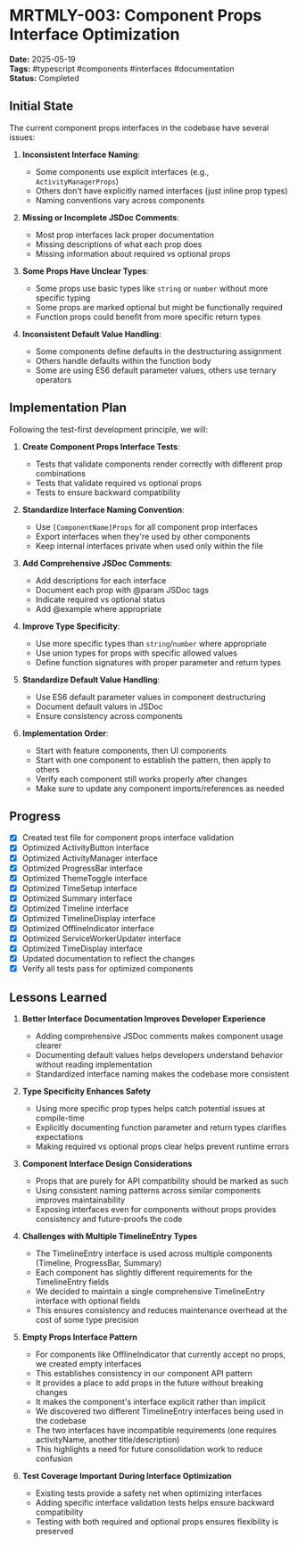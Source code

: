 # MRTMLY-003: Component Props Interface Optimization

**Date:** 2025-05-19  
**Tags:** #typescript #components #interfaces #documentation  
**Status:** Completed

## Initial State

The current component props interfaces in the codebase have several issues:

1. **Inconsistent Interface Naming**:
   - Some components use explicit interfaces (e.g., `ActivityManagerProps`)
   - Others don't have explicitly named interfaces (just inline prop types)
   - Naming conventions vary across components

2. **Missing or Incomplete JSDoc Comments**:
   - Most prop interfaces lack proper documentation
   - Missing descriptions of what each prop does
   - Missing information about required vs optional props

3. **Some Props Have Unclear Types**:
   - Some props use basic types like `string` or `number` without more specific typing
   - Some props are marked optional but might be functionally required
   - Function props could benefit from more specific return types

4. **Inconsistent Default Value Handling**:
   - Some components define defaults in the destructuring assignment
   - Others handle defaults within the function body
   - Some are using ES6 default parameter values, others use ternary operators

## Implementation Plan

Following the test-first development principle, we will:

1. **Create Component Props Interface Tests**:
   - Tests that validate components render correctly with different prop combinations
   - Tests that validate required vs optional props
   - Tests to ensure backward compatibility

2. **Standardize Interface Naming Convention**:
   - Use `[ComponentName]Props` for all component prop interfaces
   - Export interfaces when they're used by other components
   - Keep internal interfaces private when used only within the file

3. **Add Comprehensive JSDoc Comments**:
   - Add descriptions for each interface
   - Document each prop with @param JSDoc tags
   - Indicate required vs optional status
   - Add @example where appropriate

4. **Improve Type Specificity**:
   - Use more specific types than `string`/`number` where appropriate
   - Use union types for props with specific allowed values
   - Define function signatures with proper parameter and return types

5. **Standardize Default Value Handling**:
   - Use ES6 default parameter values in component destructuring
   - Document default values in JSDoc
   - Ensure consistency across components

6. **Implementation Order**:
   - Start with feature components, then UI components
   - Start with one component to establish the pattern, then apply to others
   - Verify each component still works properly after changes
   - Make sure to update any component imports/references as needed

## Progress

- [x] Created test file for component props interface validation
- [x] Optimized ActivityButton interface
- [x] Optimized ActivityManager interface
- [x] Optimized ProgressBar interface
- [x] Optimized ThemeToggle interface
- [x] Optimized TimeSetup interface
- [x] Optimized Summary interface
- [x] Optimized Timeline interface
- [x] Optimized TimelineDisplay interface
- [x] Optimized OfflineIndicator interface
- [x] Optimized ServiceWorkerUpdater interface
- [x] Optimized TimeDisplay interface
- [x] Updated documentation to reflect the changes
- [x] Verify all tests pass for optimized components

## Lessons Learned

1. **Better Interface Documentation Improves Developer Experience**
   - Adding comprehensive JSDoc comments makes component usage clearer
   - Documenting default values helps developers understand behavior without reading implementation
   - Standardized interface naming makes the codebase more consistent

2. **Type Specificity Enhances Safety**
   - Using more specific prop types helps catch potential issues at compile-time
   - Explicitly documenting function parameter and return types clarifies expectations
   - Making required vs optional props clear helps prevent runtime errors

3. **Component Interface Design Considerations**
   - Props that are purely for API compatibility should be marked as such
   - Using consistent naming patterns across similar components improves maintainability
   - Exposing interfaces even for components without props provides consistency and future-proofs the code

4. **Challenges with Multiple TimelineEntry Types**
   - The TimelineEntry interface is used across multiple components (Timeline, ProgressBar, Summary)
   - Each component has slightly different requirements for the TimelineEntry fields
   - We decided to maintain a single comprehensive TimelineEntry interface with optional fields
   - This ensures consistency and reduces maintenance overhead at the cost of some type precision

5. **Empty Props Interface Pattern**
   - For components like OfflineIndicator that currently accept no props, we created empty interfaces
   - This establishes consistency in our component API pattern
   - It provides a place to add props in the future without breaking changes
   - It makes the component's interface explicit rather than implicit
   - We discovered two different TimelineEntry interfaces being used in the codebase
   - The two interfaces have incompatible requirements (one requires activityName, another title/description)
   - This highlights a need for future consolidation work to reduce confusion

5. **Test Coverage Important During Interface Optimization**
   - Existing tests provide a safety net when optimizing interfaces
   - Adding specific interface validation tests helps ensure backward compatibility
   - Testing with both required and optional props ensures flexibility is preserved
